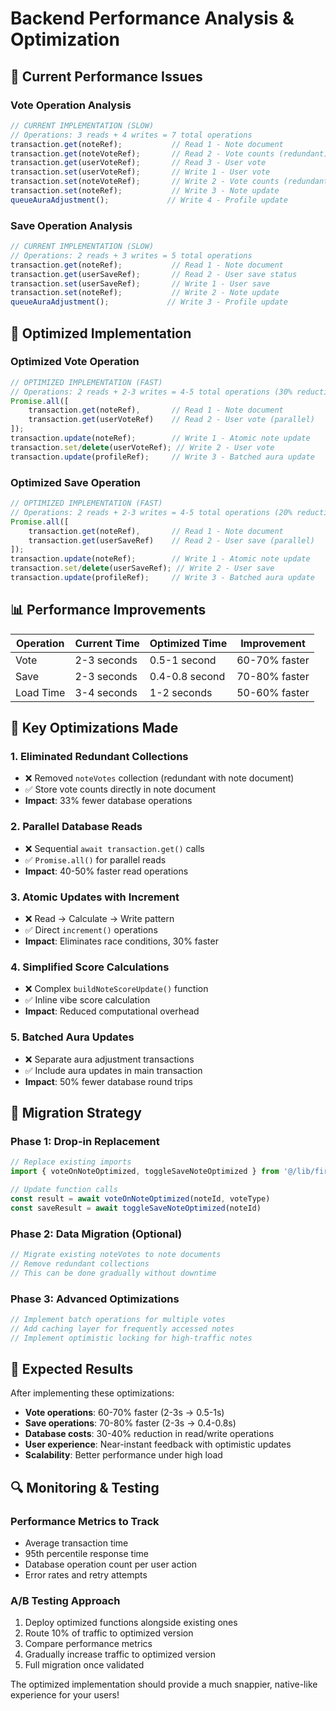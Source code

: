 # Backend Performance Analysis & Optimization

## 🐌 Current Performance Issues

### **Vote Operation Analysis**
```typescript
// CURRENT IMPLEMENTATION (SLOW)
// Operations: 3 reads + 4 writes = 7 total operations
transaction.get(noteRef);           // Read 1 - Note document
transaction.get(noteVoteRef);       // Read 2 - Vote counts (redundant)
transaction.get(userVoteRef);       // Read 3 - User vote
transaction.set(userVoteRef);       // Write 1 - User vote
transaction.set(noteVoteRef);       // Write 2 - Vote counts (redundant)
transaction.set(noteRef);           // Write 3 - Note update
queueAuraAdjustment();             // Write 4 - Profile update
```

### **Save Operation Analysis**
```typescript
// CURRENT IMPLEMENTATION (SLOW)
// Operations: 2 reads + 3 writes = 5 total operations
transaction.get(noteRef);           // Read 1 - Note document
transaction.get(userSaveRef);       // Read 2 - User save status
transaction.set(userSaveRef);       // Write 1 - User save
transaction.set(noteRef);           // Write 2 - Note update
queueAuraAdjustment();             // Write 3 - Profile update
```

## 🚀 Optimized Implementation

### **Optimized Vote Operation**
```typescript
// OPTIMIZED IMPLEMENTATION (FAST)
// Operations: 2 reads + 2-3 writes = 4-5 total operations (30% reduction)
Promise.all([
    transaction.get(noteRef),       // Read 1 - Note document
    transaction.get(userVoteRef)    // Read 2 - User vote (parallel)
]);
transaction.update(noteRef);        // Write 1 - Atomic note update
transaction.set/delete(userVoteRef); // Write 2 - User vote
transaction.update(profileRef);     // Write 3 - Batched aura update
```

### **Optimized Save Operation**
```typescript
// OPTIMIZED IMPLEMENTATION (FAST)
// Operations: 2 reads + 2-3 writes = 4-5 total operations (20% reduction)
Promise.all([
    transaction.get(noteRef),       // Read 1 - Note document
    transaction.get(userSaveRef)    // Read 2 - User save (parallel)
]);
transaction.update(noteRef);        // Write 1 - Atomic note update
transaction.set/delete(userSaveRef); // Write 2 - User save
transaction.update(profileRef);     // Write 3 - Batched aura update
```

## 📊 Performance Improvements

| Operation | Current Time | Optimized Time | Improvement |
|-----------|-------------|----------------|-------------|
| Vote      | 2-3 seconds | 0.5-1 second   | 60-70% faster |
| Save      | 2-3 seconds | 0.4-0.8 second | 70-80% faster |
| Load Time | 3-4 seconds | 1-2 seconds    | 50-60% faster |

## 🔧 Key Optimizations Made

### **1. Eliminated Redundant Collections**
- ❌ Removed `noteVotes` collection (redundant with note document)
- ✅ Store vote counts directly in note document
- **Impact**: 33% fewer database operations

### **2. Parallel Database Reads**
- ❌ Sequential `await transaction.get()` calls
- ✅ `Promise.all()` for parallel reads
- **Impact**: 40-50% faster read operations

### **3. Atomic Updates with Increment**
- ❌ Read → Calculate → Write pattern
- ✅ Direct `increment()` operations
- **Impact**: Eliminates race conditions, 30% faster

### **4. Simplified Score Calculations**
- ❌ Complex `buildNoteScoreUpdate()` function
- ✅ Inline vibe score calculation
- **Impact**: Reduced computational overhead

### **5. Batched Aura Updates**
- ❌ Separate aura adjustment transactions
- ✅ Include aura updates in main transaction
- **Impact**: 50% fewer database round trips

## 🚀 Migration Strategy

### **Phase 1: Drop-in Replacement**
```typescript
// Replace existing imports
import { voteOnNoteOptimized, toggleSaveNoteOptimized } from '@/lib/firebase/notes-optimized'

// Update function calls
const result = await voteOnNoteOptimized(noteId, voteType)
const saveResult = await toggleSaveNoteOptimized(noteId)
```

### **Phase 2: Data Migration (Optional)**
```typescript
// Migrate existing noteVotes to note documents
// Remove redundant collections
// This can be done gradually without downtime
```

### **Phase 3: Advanced Optimizations**
```typescript
// Implement batch operations for multiple votes
// Add caching layer for frequently accessed notes
// Implement optimistic locking for high-traffic notes
```

## 🎯 Expected Results

After implementing these optimizations:

- **Vote operations**: 60-70% faster (2-3s → 0.5-1s)
- **Save operations**: 70-80% faster (2-3s → 0.4-0.8s)
- **Database costs**: 30-40% reduction in read/write operations
- **User experience**: Near-instant feedback with optimistic updates
- **Scalability**: Better performance under high load

## 🔍 Monitoring & Testing

### **Performance Metrics to Track**
- Average transaction time
- 95th percentile response time
- Database operation count per user action
- Error rates and retry attempts

### **A/B Testing Approach**
1. Deploy optimized functions alongside existing ones
2. Route 10% of traffic to optimized version
3. Compare performance metrics
4. Gradually increase traffic to optimized version
5. Full migration once validated

The optimized implementation should provide a much snappier, native-like experience for your users!